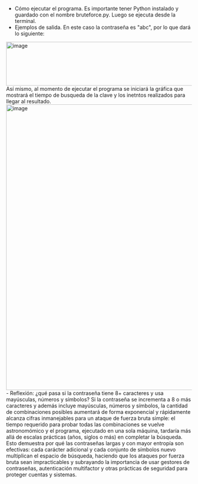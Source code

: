 - Cómo ejecutar el programa.
Es importante tener Python instalado y guardado con el nombre bruteforce.py. Luego se ejecuta desde la terminal. 
- Ejemplos de salida.
En este caso la contraseña es "abc", por lo que dará lo siguiente: 
<img width="1043" height="119" alt="image" src="https://github.com/user-attachments/assets/354abc7f-083f-4387-8828-0b726482e215" />
Así mismo, al momento de ejecutar el programa se iniciará la gráfica que mostrará el tiempo de busqueda de la clave y los inetntos realizados para llegar al resultado. 
<img width="1124" height="775" alt="image" src="https://github.com/user-attachments/assets/7c281f13-b155-401b-abef-34539eb7e24e" />
- Reflexión: ¿qué pasa si la contraseña tiene 8+ caracteres y usa mayúsculas, números y símbolos?
Si la contraseña se incrementa a 8 o más caracteres y además incluye mayúsculas, números y símbolos,
la cantidad de combinaciones posibles aumentará de forma exponencial y rápidamente alcanza cifras inmanejables para un ataque de fuerza bruta simple:
el tiempo requerido para probar todas las combinaciones se vuelve astronomómico y el programa, ejecutado en una sola máquina,
tardaría más allá de escalas prácticas (años, siglos o más) en completar la búsqueda.
Esto demuestra por qué las contraseñas largas y con mayor entropía son efectivas:
cada carácter adicional y cada conjunto de símbolos nuevo multiplican el espacio de búsqueda,
haciendo que los ataques por fuerza bruta sean impracticables y subrayando la importancia de usar gestores de contraseñas,
autenticación multifactor y otras prácticas de seguridad para proteger cuentas y sistemas.
